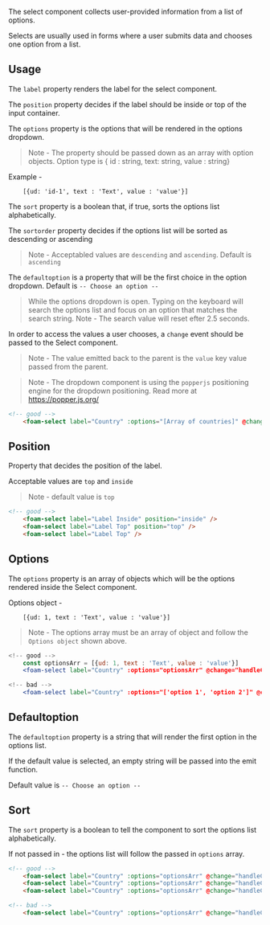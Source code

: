 The select component collects user-provided information from a list of options. 

Selects are usually used in forms where a user submits data and chooses one option from a list.

## Usage

The ``label`` property renders the label for the select component.

The ``position`` property decides if the label should be inside or top of the input container.


The ``options`` property is the options that will be rendered in the options dropdown.
> Note - The property should be passed down as an array with option objects. 
> Option type is { id : string, text: string, value : string}

Example -
```
    [{ud: 'id-1', text : 'Text', value : 'value'}]
```

The ``sort`` property is a boolean that, if true, sorts the options list alphabetically.

The ``sortorder`` property decides if the options list will be sorted as descending or ascending
> Note - Acceptabled values are ``descending`` and ``ascending``. Default is ``ascending``

The ``defaultoption`` is a property that will be the first choice in the option dropdown. Default is ``-- Choose an option --``

> While the options dropdown is open. Typing on the keyboard will search the options list and focus on an option that matches the search string.
> Note - The search value will reset efter 2.5 seconds.

In order to access the values a user chooses, a ``change`` event should be passed to the Select component.

> Note - The value emitted back to the parent is the ``value`` key value passed from the parent.

> Note - The dropdown component is using the ``popperjs`` positioning engine for the dropdown positioning. Read more at https://popper.js.org/

```html
<!-- good -->
    <foam-select label="Country" :options="[Array of countries]" @change="handleCountry" />
```

## Position

Property that decides the position of the label.

Acceptable values are ``top`` and ``inside``

> Note - default value is ``top``

```html
<!-- good -->
    <foam-select label="Label Inside" position="inside" />
    <foam-select label="Label Top" position="top" />
    <foam-select label="Label Top" />
```

## Options

The ``options`` property is an array of objects which will be the options rendered inside the Select component.

Options object - 
```
    [{ud: 1, text : 'Text', value : 'value'}]
```

> Note - The options array must be an array of object and follow the ``Options object`` shown above.

```jsx
<!-- good -->
    const optionsArr = [{ud: 1, text : 'Text', value : 'value'}]
    <foam-select label="Country" :options="optionsArr" @change="handleCountry" />
```

```jsx
<!-- bad -->
    <foam-select label="Country" :options="['option 1', 'option 2']" @change="handleCountry" />
```


## Defaultoption

The ``defaultoption`` property is a string that will render the first option in the options list. 

If the default value is selected, an empty string will be passed into the emit function.

Default value is ``-- Choose an option --``

## Sort

The ``sort`` property is a boolean to tell the component to sort the options list alphabetically.

If not passed in - the options list will follow the passed in ``options`` array.

```html
<!-- good -->
    <foam-select label="Country" :options="optionsArr" @change="handleCountry" sort />
    <foam-select label="Country" :options="optionsArr" @change="handleCountry" :sort="sortVariable" />
    <foam-select label="Country" :options="optionsArr" @change="handleCountry" :sort="true" />
```

```html
<!-- bad -->
    <foam-select label="Country" :options="optionsArr" @change="handleCountry" sort="true" />
```